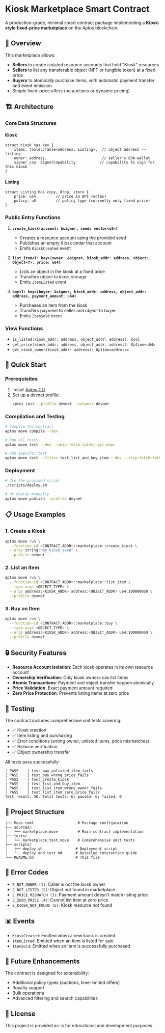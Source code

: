 # Kiosk Marketplace Smart Contract

A production-grade, minimal smart contract package implementing a **Kiosk-style fixed-price marketplace** on the Aptos blockchain.

## 🎯 Overview

This marketplace allows:
- **Sellers** to create isolated resource accounts that hold "Kiosk" resources
- **Sellers** to list any transferable object (NFT or fungible token) at a fixed price
- **Buyers** to atomically purchase items, with automatic payment transfer and event emission
- Simple fixed-price offers (no auctions or dynamic pricing)

## 🏗️ Architecture

### Core Data Structures

#### Kiosk
```move
struct Kiosk has key {
    items: table::Table<address, Listing>,  // object address -> listing
    owner: address,                         // seller's EOA wallet
    signer_cap: SignerCapability           // capability to sign for this kiosk
}
```

#### Listing
```move
struct Listing has copy, drop, store {
    price: u64,        // price in APT (octas)
    policy: u8         // policy type (currently only fixed price)
}
```

### Public Entry Functions

1. **`create_kiosk(account: &signer, seed: vector<u8>)`**
   - Creates a resource account using the provided seed
   - Publishes an empty Kiosk under that account
   - Emits `KioskCreated` event

2. **`list_item<T: key>(owner: &signer, kiosk_addr: address, object: Object<T>, price: u64)`**
   - Lists an object in the kiosk at a fixed price
   - Transfers object to kiosk storage
   - Emits `ItemListed` event

3. **`buy<T: key>(buyer: &signer, kiosk_addr: address, object_addr: address, payment_amount: u64)`**
   - Purchases an item from the kiosk
   - Transfers payment to seller and object to buyer
   - Emits `ItemSold` event

### View Functions

- `is_listed(kiosk_addr: address, object_addr: address): bool`
- `get_price(kiosk_addr: address, object_addr: address): Option<u64>`
- `get_kiosk_owner(kiosk_addr: address): Option<address>`

## 🚀 Quick Start

### Prerequisites

1. Install [Aptos CLI](https://aptos.dev/tools/aptos-cli/install-cli/)
2. Set up a devnet profile:
   ```bash
   aptos init --profile devnet --network devnet
   ```

### Compilation and Testing

```bash
# Compile the contract
aptos move compile --dev

# Run all tests
aptos move test --dev --skip-fetch-latest-git-deps

# Run specific test
aptos move test --filter test_list_and_buy_item --dev --skip-fetch-latest-git-deps
```

### Deployment

```bash
# Use the provided script
./scripts/deploy.sh

# Or deploy manually
aptos move publish --profile devnet
```

## 📋 Usage Examples

### 1. Create a Kiosk
```bash
aptos move run \
  --function-id <CONTRACT_ADDR>::marketplace::create_kiosk \
  --args string:"my_kiosk_seed" \
  --profile devnet
```

### 2. List an Item
```bash
aptos move run \
  --function-id <CONTRACT_ADDR>::marketplace::list_item \
  --type-args <OBJECT_TYPE> \
  --args address:<KIOSK_ADDR> address:<OBJECT_ADDR> u64:100000000 \
  --profile devnet
```

### 3. Buy an Item
```bash
aptos move run \
  --function-id <CONTRACT_ADDR>::marketplace::buy \
  --type-args <OBJECT_TYPE> \
  --args address:<KIOSK_ADDR> address:<OBJECT_ADDR> u64:100000000 \
  --profile devnet
```

## 🔒 Security Features

- **Resource Account Isolation**: Each kiosk operates in its own resource account
- **Ownership Verification**: Only kiosk owners can list items
- **Atomic Transactions**: Payment and object transfer happen atomically
- **Price Validation**: Exact payment amount required
- **Zero Price Protection**: Prevents listing items at zero price

## 🧪 Testing

The contract includes comprehensive unit tests covering:

- ✅ Kiosk creation
- ✅ Item listing and purchasing
- ✅ Error conditions (wrong owner, unlisted items, price mismatches)
- ✅ Balance verification
- ✅ Object ownership transfer

All tests pass successfully:
```
[ PASS    ] test_buy_unlisted_item_fails
[ PASS    ] test_buy_wrong_price_fails
[ PASS    ] test_create_kiosk
[ PASS    ] test_list_and_buy_item
[ PASS    ] test_list_item_wrong_owner_fails
[ PASS    ] test_list_item_zero_price_fails
Test result: OK. Total tests: 6; passed: 6; failed: 0
```

## 📁 Project Structure

```
├── Move.toml                    # Package configuration
├── sources/
│   └── marketplace.move         # Main contract implementation
├── tests/
│   └── marketplace_test.move    # Comprehensive unit tests
├── scripts/
│   ├── deploy.sh               # Deployment script
│   └── deploy_and_test.md      # Detailed interaction guide
└── README.md                   # This file
```

## 🎯 Error Codes

- `E_NOT_OWNER (1)`: Caller is not the kiosk owner
- `E_NOT_LISTED (2)`: Object not found in marketplace
- `E_PRICE_MISMATCH (3)`: Payment amount doesn't match listing price
- `E_ZERO_PRICE (4)`: Cannot list item at zero price
- `E_KIOSK_NOT_FOUND (5)`: Kiosk resource not found

## 📊 Events

- `KioskCreated`: Emitted when a new kiosk is created
- `ItemListed`: Emitted when an item is listed for sale
- `ItemSold`: Emitted when an item is successfully purchased

## 🔮 Future Enhancements

The contract is designed for extensibility:
- Additional policy types (auctions, time-limited offers)
- Royalty support
- Bulk operations
- Advanced filtering and search capabilities

## 📄 License

This project is provided as-is for educational and development purposes.